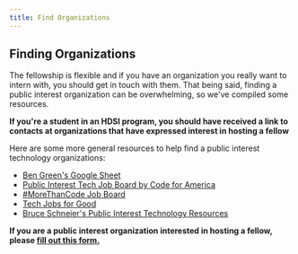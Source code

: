 ```yaml
---
title: Find Organizations
---
```


## Finding Organizations

The fellowship is flexible and if you have an organization you really want to intern with, you should get in touch with them. That being said, finding a public interest organization can be overwhelming, so we've compiled some resources.

**If you're a student in an HDSI program, you should have received a link to contacts at organizations that have expressed  interest in hosting a fellow**

Here are some more general resources to help find a public interest technology organizations:

* [Ben Green's Google Sheet](https://docs.google.com/spreadsheets/d/1-ia1WM-m9Rk3JZpX0jx8uxq5_KWZrYUTnKIbvKTvg5Y/edit#gid=0)
* [Public Interest Tech Job Board by Code for America](https://jobs.codeforamerica.org/)
* [#MoreThanCode Job Board](https://jobs.morethancode.cc/)
* [Tech Jobs for Good](https://techjobsforgood.com/)
* [Bruce Schneier's Public Interest Technology Resources](https://public-interest-tech.com/#journalism-groups)

**If you are a public interest organization interested in hosting a fellow, please [fill out this form.](https://forms.gle/TjqQENZmd954hYqZ9)**
